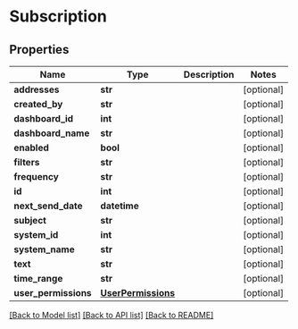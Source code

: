 # Subscription

## Properties
| Name                 | Type                                      | Description | Notes      |
| -------------------- | ----------------------------------------- | ----------- | ---------- |
| **addresses**        | **str**                                   |             | [optional] |
| **created_by**       | **str**                                   |             | [optional] |
| **dashboard_id**     | **int**                                   |             | [optional] |
| **dashboard_name**   | **str**                                   |             | [optional] |
| **enabled**          | **bool**                                  |             | [optional] |
| **filters**          | **str**                                   |             | [optional] |
| **frequency**        | **str**                                   |             | [optional] |
| **id**               | **int**                                   |             | [optional] |
| **next_send_date**   | **datetime**                              |             | [optional] |
| **subject**          | **str**                                   |             | [optional] |
| **system_id**        | **int**                                   |             | [optional] |
| **system_name**      | **str**                                   |             | [optional] |
| **text**             | **str**                                   |             | [optional] |
| **time_range**       | **str**                                   |             | [optional] |
| **user_permissions** | [**UserPermissions**](UserPermissions.md) |             | [optional] |

[[Back to Model list]](../README.md#documentation-for-models) [[Back to API list]](../README.md#documentation-for-api-endpoints) [[Back to README]](../README.md)

